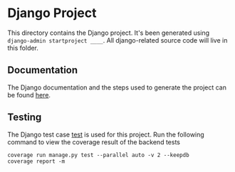 # Django Project
This directory contains the Django project. It's been generated using `django-admin startproject ____`. All django-related source code will live in this folder.

## Documentation
The Django documentation and the steps used to generate the project can be found [here](https://docs.djangoproject.com/en/4.0/intro/tutorial01/).

## Testing
The Django test case [test](https://docs.djangoproject.com/en/4.0/topics/testing/) is used for this project.
Run the following command to view the coverage result of the backend tests
```
coverage run manage.py test --parallel auto -v 2 --keepdb
coverage report -m
```